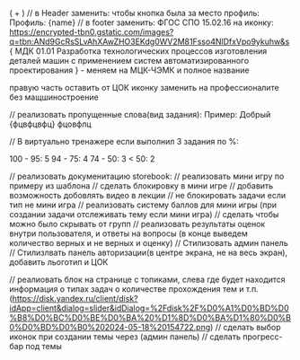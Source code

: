( + ) // в Header заменить: чтобы кнопка была за место профиль: Профиль: {name}
// в footer заменить:
ФГОС СПО 15.02.16 на иконку: https://encrypted-tbn0.gstatic.com/images?q=tbn:ANd9GcRsSLvAhXAwZHO3EKdg0WV2M81Fsso4NlDfxVpo9ykuhw&s
{ 
    МДК 01.01
    Разработка технологических процессов изготовления деталей машин с применением систем автоматизированного проектирования
} - меняем на МЦК-ЧЭМК и полное название

правую часть оставить от ЦОК иконку заменить на профессионалите без мащшиностроение

// реализовать пропущенные слова(вид задания):
Пример:
Добрый {фцвфцвфц} фцовфлц

//
В виртуально тренажере если выполнил 3 задания по %:

100 - 95: 5
94 - 75: 4
74 - 50: 3
< 50: 2 

// реализовать докуменитацию storebook:
// реализовать мини игру по примеру из шаблона
// сделать блокировку в мини игре
// добавить возможность добовлять видео в лекции
// не блокировать задачи если тип не мини игра
// реализовать систему баллов для мини игры (при создании задачи отслеживать тему если мини игра)
// сделать чтобы можно было скрывать от групп
// реализовать результаты оценок внутри пользователя, и ответы на вопросы (в конце выведем количество верных и не верных и оценку)
// Стилизовать админ панель
// Стилизлвать панель авторизации(в центре экрана, не на весь экран), добавить льоготип и ЦОК

// реалиовать блок на странице с топиками, слева где будет находится информация о типах задач о количестве прохождения тем и т.п.
(https://disk.yandex.ru/client/disk?idApp=client&dialog=slider&idDialog=%2Fdisk%2F%D0%A1%D0%BD%D0%B8%D0%BC%D0%BE%D0%BA%20%D1%8D%D0%BA%D1%80%D0%B0%D0%BD%D0%B0%202024-05-18%20154722.png)
// сделать выбор иконок при создании темы через (админ панель)
// сделать прогресс-бар под темы